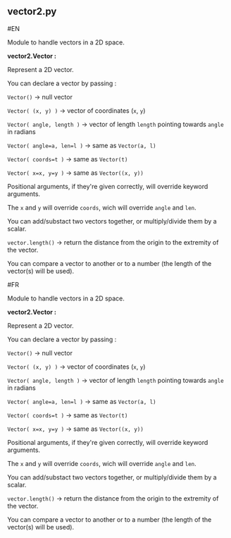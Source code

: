 ## vector2.py

#EN

Module to handle vectors in a 2D space.

**vector2.Vector :**

Represent a 2D vector.
  
You can declare a vector by passing :
  
`Vector()` -> null vector

`Vector( (x, y) )` -> vector of coordinates (`x`, `y`)

`Vector( angle, length )` -> vector of length `length` pointing towards `angle` in radians

`Vector( angle=a, len=l )` -> same as `Vector(a, l)`

`Vector( coords=t )` -> same as `Vector(t)`

`Vector( x=x, y=y )` -> same as `Vector((x, y))`

Positional arguments, if they're given correctly, will override keyword arguments.

The `x` and `y` will override `coords`, wich will override `angle` and `len`.

You can add/substact two vectors together, or multiply/divide them by a scalar.

`vector.length()` -> return the distance from the origin to the extremity of the vector.

You can compare a vector to another or to a number (the length of the vector(s) will be used).

#FR

Module to handle vectors in a 2D space.

**vector2.Vector :**

Represent a 2D vector.
  
You can declare a vector by passing :
  
`Vector()` -> null vector

`Vector( (x, y) )` -> vector of coordinates (`x`, `y`)

`Vector( angle, length )` -> vector of length `length` pointing towards `angle` in radians

`Vector( angle=a, len=l )` -> same as `Vector(a, l)`

`Vector( coords=t )` -> same as `Vector(t)`

`Vector( x=x, y=y )` -> same as `Vector((x, y))`

Positional arguments, if they're given correctly, will override keyword arguments.

The `x` and `y` will override `coords`, wich will override `angle` and `len`.

You can add/substact two vectors together, or multiply/divide them by a scalar.

`vector.length()` -> return the distance from the origin to the extremity of the vector.

You can compare a vector to another or to a number (the length of the vector(s) will be used).

